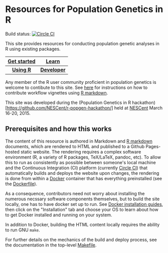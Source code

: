 # Resources for Population Genetics in R

Build status: [![Circle CI](https://circleci.com/gh/NESCent/popgenInfo/tree/master.svg?style=svg)](https://circleci.com/gh/NESCent/popgenInfo/tree/master)

This site provides resources for conducting population genetic analyses in R using existing packages. 

| [Get started](GETSTARTED.md) | [Learn](LEARN.md)                         |
| :--------------:|:-------------------------:        |
| [**Using R**](USINGR.md)     | [**Developer**](DEVELOPER.md) |


Any member of the R user community proficient in population genetics is welcome to contibute to this site. See [here](CONTRIBUTING.md) for instructions on how to contribute workflow vignettes using [R markdown](R_MARKDOWN.md).

This site was developed during the (Population Genetics in R hackathon)[https://github.com/NESCent/r-popgen-hackathon/]
held at [NESCent] March 16-20, 2015.

## Prerequisites and how this works ##

The content of this resource is authored in Markdown and [R markdown]
documents, which are rendered to HTML and published to a Github
Pages-hosted static website. The rendering requires a complex software
environment (R, a variety of R packages, TeX/LaTeX, pandoc, etc). To
allow this to run as consistently as possible between someone's local
machine and the Continuous Integration (CI) platform (currently
[Circle CI]) that automatically builds and deploys the website upon
changes, the rendering is done from within a [Docker] container that has
everything preinstalled (see the [Dockerfile](build/Dockerfile)).

As a consequence, contributors need not worry about installing the
numerous necssary software components themselves, but to build the
site locally, one has to have docker set up to run. See
[Docker installation guides], then click on the "Installation" tab and
choose your OS to learn about how to get Docker installed and running
on your system.

In addition to Docker, building the HTML content locally requires the
ability to run GNU `make`.

For further details on the mechanics of the build and deploy process,
see the documentation in the top-level [Makefile](Makefile).

[NESCent]: http://nescent.org
[Population Genetics R hackathon]: https://github.com/NESCent/r-popgen-hackathon
[R markdown]: http://rmarkdown.rstudio.com/
[Circle CI]: http://circleci.com
[Docker]: https://www.docker.com/whatisdocker/
[Docker installation guides]: https://docs.docker.com/

